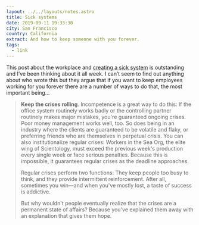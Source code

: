```yaml
---
layout: ../../layouts/notes.astro
title: Sick systems
date: 2019-09-11 19:33:30
city: San Francisco
country: California
extract: And how to keep someone with you forever.
tags:
  - link
---
```


This post about the workplace and [creating a sick system](http://www.issendai.com/psychology/sick-systems.html) is outstanding and I’ve been thinking about it all week. I can’t seem to find out anything about who wrote this but they argue that if you want to keep employees working for you forever there are a number of ways to do that, the most important being...

> **Keep the crises rolling**. Incompetence is a great way to do this: If the office system routinely works badly or the controlling partner routinely makes major mistakes, you're guaranteed ongoing crises. Poor money management works well, too. So does being in an industry where the clients are guaranteed to be volatile and flaky, or preferring friends who are themselves in perpetual crisis. You can also institutionalize regular crises: Workers in the Sea Org, the elite wing of Scientology, must exceed the previous week's production every single week or face serious penalties. Because this is impossible, it guarantees regular crises as the deadline approaches.
>
> Regular crises perform two functions: They keep people too busy to think, and they provide intermittent reinforcement. After all, sometimes you win—and when you've mostly lost, a taste of success is addictive.
>
> But why wouldn't people eventually realize that the crises are a permanent state of affairs? Because you've explained them away with an explanation that gives them hope.
